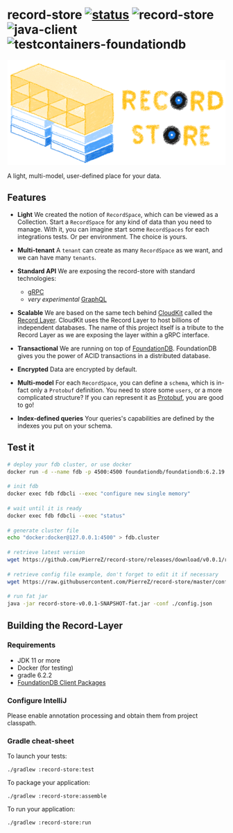 # record-store [![status](https://img.shields.io/badge/status-experimental-red)](https://github.com/PierreZ/record-store) ![record-store](https://github.com/PierreZ/record-store/workflows/record-store/badge.svg?branch=master) ![java-client](https://github.com/PierreZ/record-store/workflows/java-client/badge.svg?branch=master) ![testcontainers-foundationdb](https://github.com/PierreZ/record-store/workflows/testcontainers-foundationdb/badge.svg?branch=master)

![Logo](./docs/art/logo.png)

A light, multi-model, user-defined place for your data.


## Features

* **Light** We created the notion of `RecordSpace`, which can be viewed as a Collection. Start a `RecordSpace` for any kind of data than you need to manage. With it, you can imagine start some `RecordSpaces` for each integrations tests. Or per environment. The choice is yours.

* **Multi-tenant** A `tenant` can create as many `RecordSpace` as we want, and we can have many `tenants`.

* **Standard API** We are exposing the record-store with standard technologies:
    * [gRPC](https://grpc.io)
    * *very experimental* [GraphQL](https://graphql.org)

* **Scalable** We are based on the same tech behind [CloudKit](https://www.foundationdb.org/files/record-layer-paper.pdf) called the [Record Layer](https://github.com/foundationdb/fdb-record-layer/). CloudKit uses the Record Layer to host billions of independent databases. The name of this project itself is a tribute to the Record Layer as we are exposing the layer within a gRPC interface.

* **Transactional** We are running on top of [FoundationDB](https://www.foundationdb.org/). FoundationDB gives you the power of ACID transactions in a distributed database.

* **Encrypted** Data are encrypted by default.

* **Multi-model** For each `RecordSpace`, you can define a `schema`, which is in-fact only a `Protobuf` definition. You need to store some `users`, or a more complicated structure? If you can represent it as [Protobuf](https://developers.google.com/protocol-buffers), you are good to go!

* **Index-defined queries** Your queries's capabilities are defined by the indexes you put on your schema.

## Test it

```bash
# deploy your fdb cluster, or use docker
docker run -d --name fdb -p 4500:4500 foundationdb/foundationdb:6.2.19

# init fdb
docker exec fdb fdbcli --exec "configure new single memory"

# wait until it is ready
docker exec fdb fdbcli --exec "status"

# generate cluster file
echo "docker:docker@127.0.0.1:4500" > fdb.cluster

# retrieve latest version
wget https://github.com/PierreZ/record-store/releases/download/v0.0.1/record-store-v0.0.1-SNAPSHOT-fat.jar

# retrieve config file example, don't forget to edit it if necessary
wget https://raw.githubusercontent.com/PierreZ/record-store/master/config.json

# run fat jar
java -jar record-store-v0.0.1-SNAPSHOT-fat.jar -conf ./config.json
```

## Building the Record-Layer

### Requirements

* JDK 11 or more
* Docker (for testing)
* gradle 6.2.2
* [FoundationDB Client Packages](https://www.foundationdb.org/download/)

### Configure IntelliJ

Please enable annotation processing and obtain them from project classpath.

### Gradle cheat-sheet

To launch your tests:
```
./gradlew :record-store:test
```

To package your application:
```
./gradlew :record-store:assemble
```

To run your application:
```
./gradlew :record-store:run
```
